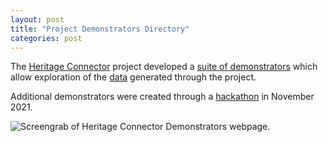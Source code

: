 ```yaml
---
layout: post
title: "Project Demonstrators Directory"
categories: post
---
```


The [Heritage Connector](https://www.sciencemuseumgroup.org.uk/project/heritage-connector/) project developed a [suite of demonstrators](http://heritageconnector.sciencemuseum.org.uk) which allow exploration of the [data](https://thesciencemuseum.github.io/heritageconnector/post/2021/12/03/Heritage-Connector-Dataset/) generated through the project.

Additional demonstrators were created through a [hackathon](https://thesciencemuseum.github.io/heritageconnector/post/2021/12/05/Hackathon-Demos/) in November 2021.


![Screengrab of Heritage Connector Demonstrators webpage.](demonstrators_webpage_screengrab.png)

